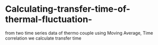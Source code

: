 # Calculating-transfer-time-of-thermal-fluctuation-
from two time series data of thermo couple using Moving Average, Time correlation we calculate transfer time
